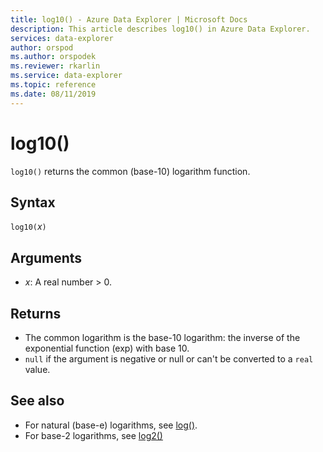 ```yaml
---
title: log10() - Azure Data Explorer | Microsoft Docs
description: This article describes log10() in Azure Data Explorer.
services: data-explorer
author: orspod
ms.author: orspodek
ms.reviewer: rkarlin
ms.service: data-explorer
ms.topic: reference
ms.date: 08/11/2019
---
```

# log10()

`log10()` returns the common (base-10) logarithm function.  

## Syntax

`log10(`*x*`)`

## Arguments

* *x*: A real number > 0.

## Returns

* The common logarithm is the base-10 logarithm: the inverse of the exponential function (exp) with base 10.
* `null` if the argument is negative or null or can't be converted to a `real` value. 

## See also

* For natural (base-e) logarithms, see [log()](log-function.md).
* For base-2 logarithms, see [log2()](log2-function.md)